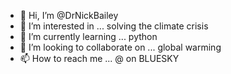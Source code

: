 - 👋 Hi, I’m @DrNickBailey
- 👀 I’m interested in ... solving the climate crisis
- 🌱 I’m currently learning ... python
- 💞️ I’m looking to collaborate on ... global warming
- 📫 How to reach me ... @ on BLUESKY

<!---
DrNickBailey/DrNickBailey is a ✨ special ✨ repository because its `README.md` (this file) appears on your GitHub profile.
You can click the Preview link to take a look at your changes.
--->

